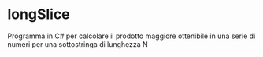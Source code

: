 # longSlice
Programma in C# per calcolare il prodotto maggiore ottenibile in una serie di numeri per una sottostringa di lunghezza N
